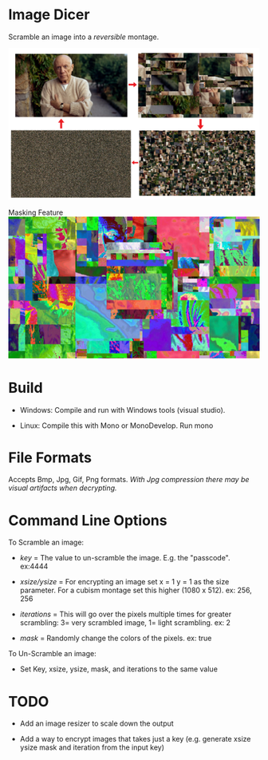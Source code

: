 
# Image Dicer

Scramble an image into a _reversible_ montage.

![Preview](./preview.png)

Masking Feature
![Masking Feature](./preview-mask.jpg)

# Build

* Windows: Compile and run with Windows tools (visual studio).

* Linux: Compile this with Mono or MonoDevelop. Run mono 

# File Formats

Accepts Bmp, Jpg, Gif, Png formats. 
_With Jpg compression there may be visual artifacts when decrypting._

# Command Line Options

To Scramble an image:

* *key* = The value to un-scramble the image. E.g. the "passcode". ex:4444

* *xsize/ysize* = For encrypting an image set x = 1 y = 1 as the size parameter. For a cubism montage set this higher (1080 x 512). ex: 256, 256

* *iterations* = This will go over the pixels multiple times for greater scrambling: 3= very scrambled image, 1= light scrambling. ex: 2

* *mask* = Randomly change the colors of the pixels. ex: true

To Un-Scramble an image:

* Set Key, xsize, ysize, mask, and iterations to the same value


# TODO

* Add an image resizer to scale down the output

* Add a way to encrypt images that takes just a key (e.g. generate xsize ysize mask and iteration from the input key)

